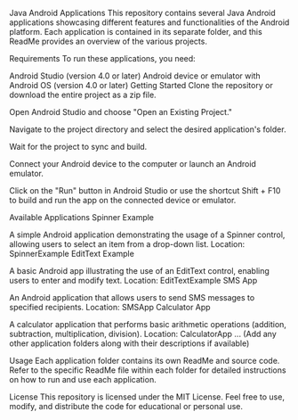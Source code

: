 Java Android Applications
This repository contains several Java Android applications showcasing different features and functionalities of the Android platform. Each application is contained in its separate folder, and this ReadMe provides an overview of the various projects.

Requirements
To run these applications, you need:

Android Studio (version 4.0 or later)
Android device or emulator with Android OS (version 4.0 or later)
Getting Started
Clone the repository or download the entire project as a zip file.

Open Android Studio and choose "Open an Existing Project."

Navigate to the project directory and select the desired application's folder.

Wait for the project to sync and build.

Connect your Android device to the computer or launch an Android emulator.

Click on the "Run" button in Android Studio or use the shortcut Shift + F10 to build and run the app on the connected device or emulator.

Available Applications
Spinner Example

A simple Android application demonstrating the usage of a Spinner control, allowing users to select an item from a drop-down list.
Location: SpinnerExample
EditText Example

A basic Android app illustrating the use of an EditText control, enabling users to enter and modify text.
Location: EditTextExample
SMS App

An Android application that allows users to send SMS messages to specified recipients.
Location: SMSApp
Calculator App

A calculator application that performs basic arithmetic operations (addition, subtraction, multiplication, division).
Location: CalculatorApp
... (Add any other application folders along with their descriptions if available)

Usage
Each application folder contains its own ReadMe and source code. Refer to the specific ReadMe file within each folder for detailed instructions on how to run and use each application.

License
This repository is licensed under the MIT License. Feel free to use, modify, and distribute the code for educational or personal use.
